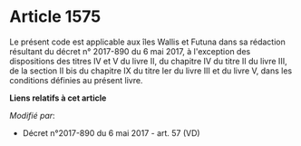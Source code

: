 # Article 1575

Le présent code est applicable aux îles Wallis et Futuna dans sa rédaction résultant du décret n° 2017-890 du 6 mai 2017, à
l'exception des dispositions des titres IV et V du livre II, du chapitre IV du titre II du livre III, de la section II bis du
chapitre IX du titre Ier du livre III et du livre V, dans les conditions définies au présent livre.

**Liens relatifs à cet article**

_Modifié par_:

  - Décret n°2017-890 du 6 mai 2017 - art. 57 (VD)
